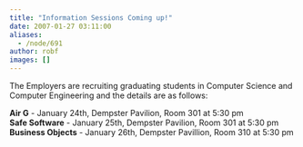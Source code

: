 ```yaml
---
title: "Information Sessions Coming up!"
date: 2007-01-27 03:11:00
aliases:
  - /node/691
author: robf
images: []
---
```


The Employers are recruiting graduating students in Computer Science and
Computer Engineering and the details are as follows:

**Air G** - January 24th, Dempster Pavilion, Room 301 at 5:30 pm \
**Safe Software** - January 25th, Dempster Pavilion, Room 301 at 5:30 pm \
**Business Objects** - January 26th, Dempster Pavillion, Room 310 at 5:30 pm
